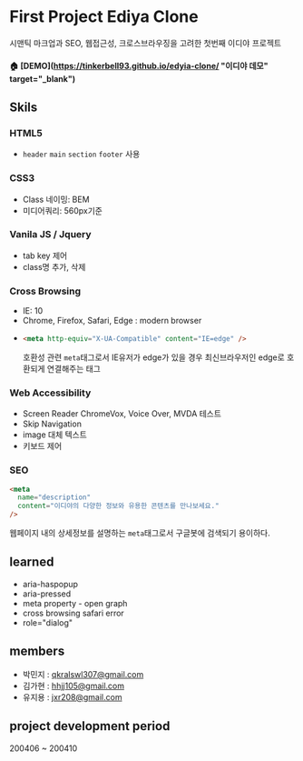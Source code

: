 # First Project Ediya Clone

시맨틱 마크업과 SEO, 웹접근성, 크로스브라우징을 고려한 첫번째 이디야 프로젝트

#### :house: [DEMO](https://tinkerbell93.github.io/edyia-clone/ "이디야 데모" target="\_blank")

## Skils

### HTML5

- `header` `main` `section` `footer` 사용

### CSS3

- Class 네이밍: BEM
- 미디어쿼리: 560px기준

### Vanila JS / Jquery

- tab key 제어
- class명 추가, 삭제

### Cross Browsing

- IE: 10
- Chrome, Firefox, Safari, Edge : modern browser
- ```html
  <meta http-equiv="X-UA-Compatible" content="IE=edge" />
  ```
  호환성 관련 `meta`태그로서 IE유저가 edge가 있을 경우 최신브라우저인 edge로 호환되게 연결해주는 태그

### Web Accessibility

- Screen Reader
  ChromeVox, Voice Over, MVDA 테스트
- Skip Navigation
- image 대체 텍스트
- 키보드 제어

### SEO

```html
<meta
  name="description"
  content="이디야의 다양한 정보와 유용한 콘텐츠를 만나보세요."
/>
```

웹페이지 내의 상세정보를 설명하는 `meta`태그로서 구글봇에 검색되기 용이하다.

## learned

- aria-haspopup
- aria-pressed
- meta property - open graph
- cross browsing safari error
- role="dialog"

## members

- 박민지 : [qkralswl307@gmail.com](mailto:qkralswl307@gmail.com)
- 김가현 : [hhjj105@gmail.com](hhjj105@gmail.com)
- 유지용 : [jxr208@gmail.com](mailto:jxr208@gmail.com)

## project development period

200406 ~ 200410
